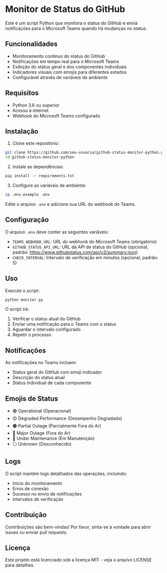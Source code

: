 # Monitor de Status do GitHub

Este é um script Python que monitora o status do GitHub e envia notificações para o Microsoft Teams quando há mudanças no status.

## Funcionalidades

- Monitoramento contínuo do status do GitHub
- Notificações em tempo real para o Microsoft Teams
- Exibição do status geral e dos componentes individuais
- Indicadores visuais com emojis para diferentes estados
- Configurável através de variáveis de ambiente

## Requisitos

- Python 3.6 ou superior
- Acesso à internet
- Webhook do Microsoft Teams configurado

## Instalação

1. Clone este repositório:
```bash
git clone https://github.com/seu-usuario/github-status-monitor-python.git
cd github-status-monitor-python
```

2. Instale as dependências:
```bash
pip install -r requirements.txt
```

3. Configure as variáveis de ambiente:
```bash
cp .env.example .env
```
Edite o arquivo `.env` e adicione sua URL do webhook do Teams.

## Configuração

O arquivo `.env` deve conter as seguintes variáveis:

- `TEAMS_WEBHOOK_URL`: URL do webhook do Microsoft Teams (obrigatório)
- `GITHUB_STATUS_API_URL`: URL da API de status do GitHub (opcional, padrão: https://www.githubstatus.com/api/v2/summary.json)
- `CHECK_INTERVAL`: Intervalo de verificação em minutos (opcional, padrão: 5)

## Uso

Execute o script:
```bash
python monitor.py
```

O script irá:
1. Verificar o status atual do GitHub
2. Enviar uma notificação para o Teams com o status
3. Aguardar o intervalo configurado
4. Repetir o processo

## Notificações

As notificações no Teams incluem:
- Status geral do GitHub com emoji indicador
- Descrição do status atual
- Status individual de cada componente

## Emojis de Status

- 🟢 Operational (Operacional)
- 🟡 Degraded Performance (Desempenho Degradado)
- 🟠 Partial Outage (Parcialmente Fora do Ar)
- 🔴 Major Outage (Fora do Ar)
- 🔧 Under Maintenance (Em Manutenção)
- ⚪ Unknown (Desconhecido)

## Logs

O script mantém logs detalhados das operações, incluindo:
- Início do monitoramento
- Erros de conexão
- Sucesso no envio de notificações
- Intervalos de verificação

## Contribuição

Contribuições são bem-vindas! Por favor, sinta-se à vontade para abrir issues ou enviar pull requests.

## Licença

Este projeto está licenciado sob a licença MIT - veja o arquivo LICENSE para detalhes. 